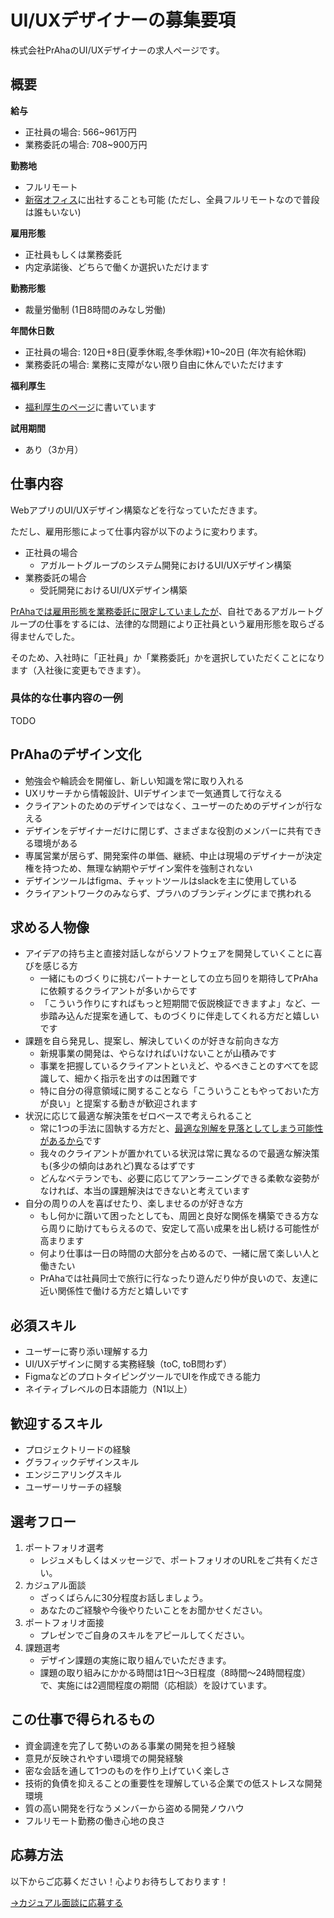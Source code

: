 # UI/UXデザイナーの募集要項
株式会社PrAhaのUI/UXデザイナーの求人ページです。

## 概要
**給与**
- 正社員の場合: 566~961万円
- 業務委託の場合: 708~900万円

**勤務地**
- フルリモート
- [新宿オフィス](https://maps.app.goo.gl/75hvGjR9YnnGvvxj8)に出社することも可能 (ただし、全員フルリモートなので普段は誰もいない)

**雇用形態**
- 正社員もしくは業務委託
- 内定承諾後、どちらで働くか選択いただけます

**勤務形態**
- 裁量労働制 (1日8時間のみなし労働)

**年間休日数**
- 正社員の場合: 120日+8日(夏季休暇,冬季休暇)+10~20日 (年次有給休暇)
- 業務委託の場合: 業務に支障がない限り自由に休んでいただけます

**福利厚生**
- [福利厚生のページ](/benefits)に書いています

**試用期間**
- あり（3か月）

## 仕事内容
WebアプリのUI/UXデザイン構築などを行なっていただきます。

ただし、雇用形態によって仕事内容が以下のように変わります。

- 正社員の場合
  - アガルートグループのシステム開発におけるUI/UXデザイン構築
- 業務委託の場合
  - 受託開発におけるUI/UXデザイン構築

[PrAhaでは雇用形態を業務委託に限定していましたが](https://zenn.dev/praha/articles/8b7923cf261065)、自社であるアガルートグループの仕事をするには、法律的な問題により正社員という雇用形態を取らざる得ませんでした。

そのため、入社時に「正社員」か「業務委託」かを選択していただくことになります（入社後に変更もできます）。

### 具体的な仕事内容の一例
TODO

## PrAhaのデザイン文化
- 勉強会や輪読会を開催し、新しい知識を常に取り入れる
- UXリサーチから情報設計、UIデザインまで一気通貫して行なえる
- クライアントのためのデザインではなく、ユーザーのためのデザインが行なえる
- デザインをデザイナーだけに閉じず、さまざまな役割のメンバーに共有できる環境がある
- 専属営業が居らず、開発案件の単価、継続、中止は現場のデザイナーが決定権を持つため、無理な納期やデザイン案件を強制されない
- デザインツールはfigma、チャットツールはslackを主に使用している
- クライアントワークのみならず、プラハのブランディングにまで携われる

## 求める人物像
- アイデアの持ち主と直接対話しながらソフトウェアを開発していくことに喜びを感じる方
  - 一緒にものづくりに挑むパートナーとしての立ち回りを期待してPrAhaに依頼するクライアントが多いからです
  - 「こういう作りにすればもっと短期間で仮説検証できますよ」など、一歩踏み込んだ提案を通して、ものづくりに伴走してくれる方だと嬉しいです
- 課題を自ら発見し、提案し、解決していくのが好きな前向きな方
  - 新規事業の開発は、やらなければいけないことが山積みです
  - 事業を把握しているクライアントといえど、やるべきことのすべてを認識して、細かく指示を出すのは困難です
  - 特に自分の得意領域に関することなら「こういうこともやっておいた方が良い」と提案する動きが歓迎されます
- 状況に応じて最適な解決策をゼロベースで考えられること
  - 常に1つの手法に固執する方だと、[最適な別解を見落としてしまう可能性があるから](https://www.google.com/search?q=%E3%83%8F%E3%83%B3%E3%83%9E%E3%83%BC%E3%81%97%E3%81%8B%E6%8C%81%E3%81%A3%E3%81%A6%E3%81%84%E3%81%AA%E3%81%91%E3%82%8C%E3%81%B0%E5%85%A8%E3%81%A6%E3%81%8C%E9%87%98%E3%81%AE%E3%82%88%E3%81%86%E3%81%AB%E8%A6%8B%E3%81%88%E3%82%8B&oq=%E3%83%8F%E3%83%B3%E3%83%9E%E3%83%BC%E3%81%97%E3%81%8B%E6%8C%81%E3%81%A3%E3%81%A6%E3%81%84%E3%81%AA%E3%81%91%E3%82%8C%E3%81%B0%E5%85%A8%E3%81%A6%E3%81%8C%E9%87%98%E3%81%AE%E3%82%88%E3%81%86%E3%81%AB%E8%A6%8B%E3%81%88%E3%82%8B&aqs=chrome..69i57.6400j0j4&sourceid=chrome&ie=UTF-8)です
  - 我々のクライアントが置かれている状況は常に異なるので最適な解決策も(多少の傾向はあれど)異なるはずです
  - どんなベテランでも、必要に応じてアンラーニングできる柔軟な姿勢がなければ、本当の課題解決はできないと考えています
- 自分の周りの人を喜ばせたり、楽しませるのが好きな方
  - もし何かに躓いて困ったとしても、周囲と良好な関係を構築できる方なら周りに助けてもらえるので、安定して高い成果を出し続ける可能性が高まります
  - 何より仕事は一日の時間の大部分を占めるので、一緒に居て楽しい人と働きたい
  - PrAhaでは社員同士で旅行に行なったり遊んだり仲が良いので、友達に近い関係性で働ける方だと嬉しいです

## 必須スキル
- ユーザーに寄り添い理解する力
- UI/UXデザインに関する実務経験（toC, toB問わず）
- FigmaなどのプロトタイピングツールでUIを作成できる能力
- ネイティブレベルの日本語能力（N1以上）

## 歓迎するスキル
- プロジェクトリードの経験
- グラフィックデザインスキル
- エンジニアリングスキル
- ユーザーリサーチの経験

## 選考フロー
1. ポートフォリオ選考
   - レジュメもしくはメッセージで、ポートフォリオのURLをご共有ください。
2. カジュアル面談
   - ざっくばらんに30分程度お話しましょう。
   - あなたのご経験や今後やりたいことをお聞かせください。
3. ポートフォリオ面接
   - プレゼンでご自身のスキルをアピールしてください。
4. 課題選考
   - デザイン課題の実施に取り組んでいただきます。
   - 課題の取り組みにかかる時間は1日～3日程度（8時間～24時間程度）で、実施には2週間程度の期間（応相談）を設けています。

## この仕事で得られるもの
- 資金調達を完了して勢いのある事業の開発を担う経験
- 意見が反映されやすい環境での開発経験
- 密な会話を通して1つのものを作り上げていく楽しさ
- 技術的負債を抑えることの重要性を理解している企業での低ストレスな開発環境
- 質の高い開発を行なうメンバーから盗める開発ノウハウ
- フルリモート勤務の働き心地の良さ

## 応募方法
以下からご応募ください！心よりお待ちしております！

[→カジュアル面談に応募する](https://docs.google.com/forms/d/1whmNgig8TKm8qTvAAYm5xjYE-3twTW8IIIen1ZMlyZE/viewform)